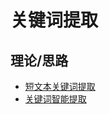# 关键词提取

## 理论/思路
- [短文本关键词提取](https://zhuanlan.zhihu.com/p/163426574)
- [关键词智能提取](https://zhuanlan.zhihu.com/p/25889937)